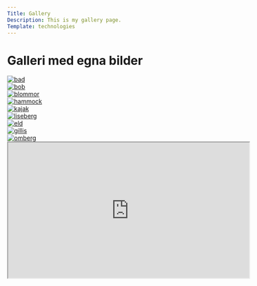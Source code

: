 ```yaml
---
Title: Gallery
Description: This is my gallery page.
Template: technologies
---
```


<div class="grid-header">
<h1>Galleri med egna bilder</h1>
</div>

<div class="box small">
    <a href="image/kmom05/bad.jpg" target="_blank">
        <picture>
            <source media="(min-width: 668px)" srcset="image/kmom05/bad.jpg?h=667&w=667&crop-to-fit&area=0,0,10,10&q=60">
            <img src="image/kmom05/bad.jpg?h=250&w=250&crop-to-fit&area=0,0,10,10&q=80" alt="bad">
        </picture>
    </a>
</div>

<div class="box small">
    <a href="image/kmom05/bob.jpg" target="_blank">
        <picture>
            <source media="(min-width: 668px)" srcset="image/kmom05/bob.jpg?h=667&w=667&crop-to-fit&area=0,0,20,5&aro&q=60">
            <img src="image/kmom05/bob.jpg?h=250&w=250&crop-to-fit&area=0,0,20,5&aro&q=80" alt="bob">
        </picture>
    </a>
</div>

<div class="box small">
    <a href="image/kmom05/blommor.jpg" target="_blank">
        <picture>
            <source media="(min-width: 668px)" srcset="image/kmom05/blommor.jpg?h=667&w=667&crop-to-fit&area=0,10,0,0&q=60">
            <img src="image/kmom05/blommor.jpg?h=250&w=250&crop-to-fit&area=0,10,0,0&q=80" alt="blommor">
        </picture>
    </a>
</div>

<div class="box small">
    <a href="image/kmom05/hammock.jpg" target="_blank">
        <picture>
            <source media="(min-width: 668px)" srcset="image/kmom05/hammock.jpg?h=667&w=667&crop-to-fit&area=0,20,0,0&aro&q=60">
            <img src="image/kmom05/hammock.jpg?h=250&w=250&crop-to-fit&area=0,20,0,0&aro&q=80" alt="hammock">
        </picture>
    </a>
</div>

<div class="box small">
    <a href="image/kmom05/kajak.jpg" target="_blank">
        <picture>
            <source media="(min-width: 668px)" srcset="image/kmom05/kajak.jpg?h=667&w=667&crop-to-fit&aro&q=60">
            <img src="image/kmom05/kajak.jpg?h=250&w=250&crop-to-fit&aro&q=80" alt="kajak">
        </picture>
    </a>
</div>

<div class="box small">
    <a href="image/kmom05/liseberg.jpg" target="_blank">
        <picture>
            <source media="(min-width: 668px)" srcset="image/kmom05/liseberg.jpg?h=667&w=667&crop-to-fit&area=0,35,10,0&q=60">
            <img src="image/kmom05/liseberg.jpg?h=250&w=250&crop-to-fit&area=0,35,10,0&q=80" alt="liseberg">
        </picture>
    </a>
</div>

<div class="box small">
    <a href="image/kmom05/eld.jpg" target="_blank">
        <picture>
            <source media="(min-width: 668px)" srcset="image/kmom05/eld.jpg?h=667&w=667&crop-to-fit&aro&area=0,20,10,0&q=60">
            <img src="image/kmom05/eld.jpg?h=250&w=250&crop-to-fit&aro&area=0,20,10,0&q=80" alt="eld">
        </picture>
    </a>
</div>

<div class="box small">
    <a href="image/kmom05/gillis.jpg" target="_blank">
        <picture>
            <source media="(min-width: 668px)" srcset="image/kmom05/gillis.jpg?h=667&w=667&crop-to-fit&aro&area=0,0,10,0&q=60">
            <img src="image/kmom05/gillis.jpg?h=250&w=250&crop-to-fit&aro&area=0,0,10,0&q=80" alt="gillis">
        </picture>
    </a>
</div>

<div class="box small">
    <a href="image/kmom05/omberg.jpg" target="_blank">
        <picture>
            <source media="(min-width: 668px)" srcset="image/kmom05/omberg.jpg?h=667&w=667&crop-to-fit&q=60">
            <img src="image/kmom05/omberg.jpg?h=250&w=250&crop-to-fit&q=80" alt="omberg">
        </picture>
    </a>
</div>

<div class="box wide">
    <div class="embed-container">
        <iframe width="560" height="315" src="https://www.youtube.com/embed/YCRp29TddHw?si=lhLLIppLrKmQo640" title="YouTube video player" allowfullscreen></iframe>
    </div>
</div>
